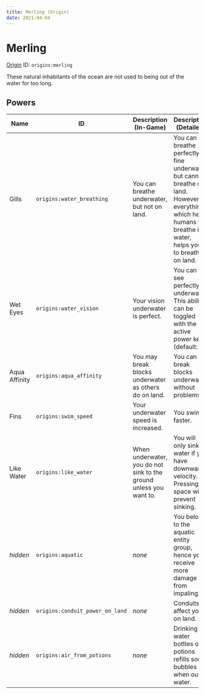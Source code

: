 ```yaml
---
title: Merling (Origin)
date: 2021-04-04
---
```


# Merling

[Origin](../misc/origins.md) ID: `origins:merling`

These natural inhabitants of the ocean are not used to being out of the water for too long.

## Powers

Name | ID | Description (In-Game) | Description (Detailed)
-----|----|-----------------------|------------------------
Gills | `origins:water_breathing` | You can breathe underwater, but not on land. | You can breathe perfectly fine underwater, but cannot breathe on land. However, everything which helps humans to breathe in water, helps you to breathe on land.
Wet Eyes | `origins:water_vision` | Your vision underwater is perfect. | You can see perfectly underwater. This ability can be toggled with the active power key (default: G).
Aqua Affinity | `origins:aqua_affinity` | You may break blocks underwater as others do on land. | You can break blocks underwater without problems.
Fins | `origins:swim_speed` | Your underwater speed is increased. | You swim faster.
Like Water | `origins:like_water` | When underwater, you do not sink to the ground unless you want to. | You will only sink in water if you have downwards velocity. Pressing space will prevent sinking.
_hidden_ | `origins:aquatic` | _none_ | You belong to the aquatic entity group, hence you receive more damage from impaling.
_hidden_ | `origins:conduit_power_on_land` | _none_ | Conduits affect you on land.
_hidden_ | `origins:air_from_potions` | _none_ | Drinking water bottles or potions refills some bubbles when out of water.
